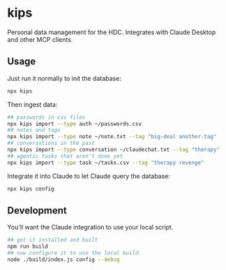 # kips

Personal data management for the HDC. Integrates with Claude Desktop and other MCP clients.

## Usage

Just run it normally to init the database:

```bash
npx kips
```

Then ingest data:

```bash
## passwords in csv files
npx kips import --type auth ~/passwords.csv
## notes and tags
npx kips import --type note ~/note.txt --tag "big-deal another-tag"
## conversations in the past
npx kips import --type conversation ~/claudechat.txt --tag "therapy"
## agentic tasks that aren't done yet
npx kips import --type task ~/tasks.csv --tag "therapy revenge"
```

Integrate it into Claude to let Claude query the database:

```bash
npx kips config
```

## Development

You'll want the Claude integration to use your local script.

```bash
## get it installed and built
npm run build
## now configure it to use the local build
node ./build/index.js config --debug
```
